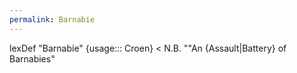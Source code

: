 ```yaml
---
permalink: Barnabie
---
```

lexDef "Barnabie" {usage::: Croen} < N.B. ""An {Assault|Battery} of Barnabies"
